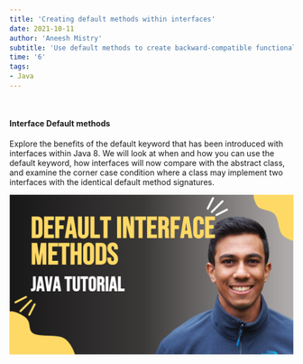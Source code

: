 ```yaml
---
title: 'Creating default methods within interfaces'
date: 2021-10-11
author: 'Aneesh Mistry'
subtitle: 'Use default methods to create backward-compatible functionality within interfaces with Java 8.'
time: '6'
tags:
- Java
---
```


<br>
<h4>Interface Default methods</h4>
<p>
Explore the benefits of the default keyword that has been introduced with interfaces within Java 8. 
We will look at when and how you can use the default keyword, how interfaces will now compare with the abstract class, and examine the 
corner case condition where a class may implement two interfaces with the identical default method signatures. 

[![YouTube video link](../images/073_default.jpg)]( https://youtu.be/T-RqIQTGnes )

</p>
